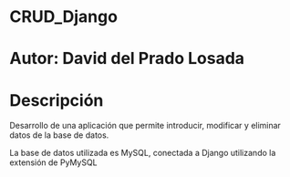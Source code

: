 # CRUD_Django

# Autor: David del Prado Losada

# Descripción
Desarrollo de una aplicación que permite introducir, modificar y eliminar datos de la base de datos.

La base de datos utilizada es MySQL, conectada a Django utilizando la extensión de PyMySQL
